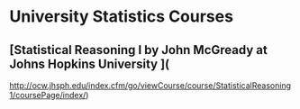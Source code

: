 # University Statistics Courses

## [Statistical Reasoning I by John McGready at Johns Hopkins University ](
   http://ocw.jhsph.edu/index.cfm/go/viewCourse/course/StatisticalReasoning1/coursePage/index/)


